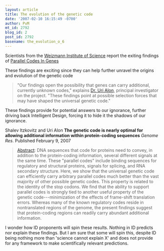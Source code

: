 ```yaml
---
layout: article
title: The evolution of the genetic code
date: '2007-02-10 16:15:49 -0700'
author: PvM
mt_id: 2792
blog_id: 2
post_id: 2792
basename: the_evolution_o_6
---
```

Scientists from the [Weizmann Institute of Science](http://www.weizmann.ac.il/) report the exiting findings of [Parallel Codes In Genes](http://www.sciencedaily.com/releases/2007/02/070208230116.htm)

These findings are exciting since they can help further unravel the origins and evolution of the genetic code

> "Our findings open the possibility that genes can carry additional, currently unknown codes," explains [Dr. Uri Alon](http://www.weizmann.ac.il/mcb/UriAlon/), principal investigator on the project. "These findings point at possible selection forces that may have shaped the universal genetic code."

These findings provide for potential answers to our ignorance, further driving back Intelligent Design, forcing it to hide it the shadows of our ignorance.

Shalev Itzkovitz and Uri Alon **The genetic code is nearly optimal for allowing additional information within protein-coding sequences** _Genome Res._ Published February 9, 2007

> [Abstract](http://www.genome.org/cgi/content/abstract/gr.5987307v1): DNA sequences that code for proteins need to convey, in addition to the protein-coding information, several  different signals at the same time. These "parallel codes" include binding sequences for regulatory and structural  proteins, signals for splicing, and RNA secondary structure. Here, we show that the universal genetic code can efficiently carry arbitrary parallel codes much better than the vast majority of other possible genetic codes. This property is related to the identity of the stop codons. We find that the ability to support parallel codes is strongly tied to another useful property of the genetic code---minimization of the effects of frame-shift translation errors. 
> Whereas many of the known regulatory codes reside in nontranslated regions of the genome, the present findings suggest that protein-coding regions can readily carry abundant additional information.

I wonder how ID proponents will spin these results. Nothing in ID predicts nor explain these findings. But I am sure that some will spin this, despite ID being nothing more than 'science cannot explain X' and does not provide for any framework to make scientifically relevant predictions.
